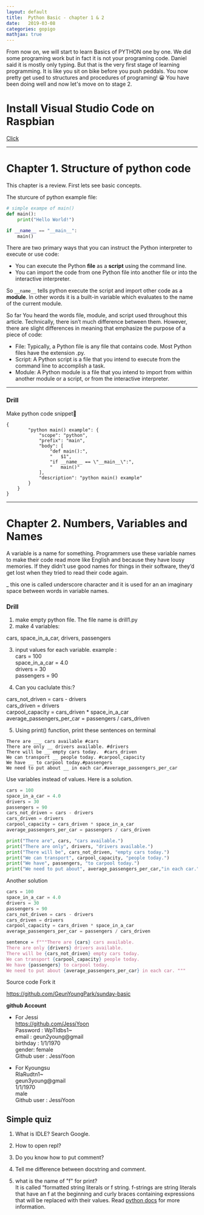 ```yaml
---
layout: default
title:  Python Basic - chapter 1 & 2 
date:   2019-03-08
categories: gopigo
mathjax: true
---
```



From now on, we will start to learn Basics of PYTHON one by one. We did some programing work but in fact it is not your programing code. Daniel said it is mostly only typing. But that is the very first stage of learning programming. It is like you sit on bike before you push peddals. You now pretty get used to structures and procedures of programing! 😀 You have been doing well and now let's move on to stage 2.  


# Install Visual Studio Code on Raspbian  
[Click](https://medium.com/@melzoghbi/install-visual-studio-code-on-raspbian-eedc566c616d)

<hr>

# Chapter 1. Structure of python code
This chapter is a review. 
First lets see basic concepts. 

The sturcure of python example file:

```python
# simple exampe of main() 
def main():
    print("Hello World!")

if __name__ == "__main__":
    main()
```

 
There are two primary ways that you can instruct the Python interpreter to execute or use code:

- You can execute the Python __file__ as a __script__ using the command line.
- You can import the code from one Python file into another file or into the interactive interpreter.

So ```__name__``` tells python execute the script and import other code as a __module__. In other words it is a built-in variable which evaluates to the name of the current module.

So far You heard the words file, module, and script used throughout this article. Technically, there isn’t much difference between them. However, there are slight differences in meaning that emphasize the purpose of a piece of code:

- File: Typically, a Python file is any file that contains code. Most Python files have the extension .py.
- Script: A Python script is a file that you intend to execute from the command line to accomplish a task.
- Module: A Python module is a file that you intend to import from within another module or a script, or from the interactive interpreter. 

<hr> 

### Drill
Make python code snippet🤗

```
{
		"python main() example": {
			"scope": "python",
			"prefix": "main",
			"body": [
				"def main():",
				"	$1",
				"if __name__ == \"__main__\":",
				"	main()"
			],
			"description": "python main() example"
		}
	}
}
```
<hr> 


# Chapter 2. Numbers, Variables and Names
A variable is a name for something. Programmers use these variable names to make their code read more like English and because they have lousy memories. If they didn’t use good names for things in their software, they’d get lost when they tried to read their code again.

_ this one is called underscore character and it is used for an an imaginary space between words in variable names.

### Drill
1. make empty python file. The file name is drill1.py  
2. make 4 variables:      

cars, space_in_a_car, drivers, passengers  

3. input values for each variable.
example :   
cars = 100  
space_in_a_car = 4.0  
drivers = 30  
passengers = 90  

4. Can you caclulate this:?  

cars_not_driven = cars - drivers  
cars_driven = drivers  
carpool_capacity = cars_driven * space_in_a_car  
average_passengers_per_car = passengers / cars_driven  

5. Using print() function, print these sentences on terminal

```
There are ___ cars available #cars  
There are only __ drivers available. #drivers  
There will be __ empty cars today.  #cars_driven  
We can transport __ people today. #carpool_capacity  
We have __ to carpool today.#passengers  
We need to put about __ in each car.#average_passengers_per_car  
```

Use variables instead of values. 
Here is a solution.

```python 
cars = 100
space_in_a_car = 4.0
drivers = 30
passengers = 90
cars_not_driven = cars - drivers
cars_driven = drivers
carpool_capacity = cars_driven * space_in_a_car
average_passengers_per_car = passengers / cars_driven

print("There are", cars, "cars available.")
print("There are only", drivers, "drivers available.")
print("There will be", cars_not_driven, "empty cars today.")
print("We can transport", carpool_capacity, "people today.")
print("We have", passengers, "to carpool today.")
print("We need to put about", average_passengers_per_car,"in each car.")
```

Another solution
```python 
cars = 100
space_in_a_car = 4.0
drivers = 30
passengers = 90
cars_not_driven = cars - drivers
cars_driven = drivers
carpool_capacity = cars_driven * space_in_a_car
average_passengers_per_car = passengers / cars_driven

sentence = f"""There are {cars} cars available. 
There are only {drivers} drivers available. 
There will be {cars_not_driven} empty cars today. 
We can transport {carpool_capacity} people today. 
We have {passengers} to carpool today. 
We need to put about {average_passengers_per_car} in each car. """
```


Source code
Fork it

https://github.com/GeunYoungPark/sunday-basic


**github Account**

* For Jessi   
https://github.com/JessiYoon  
Password : WpTldbs1~  
email : geun2young@gmail  
birthday : 1/1/1970  
gender: female  
Github user : JessiYoon  

* For Kyoungsu          
RlaRudtn1~  
geun3young@gmail  
1/1/1970  
male  
Github user : JessiYoon   

## Simple quiz
1. What is IDLE?
Search Google.  

2. How to open repl?

3. Do you know how to put comment? 

4. Tell me difference between docstring and comment.

5. what is the name of "f" for print?  
It is called “formatted string literals or f string. f-strings are string literals that have an f at the beginning and curly braces containing expressions that will be replaced with their values. 
Read [python docs](https://docs.python.org/3/reference/lexical_analysis.html#f-strings) for more information. 